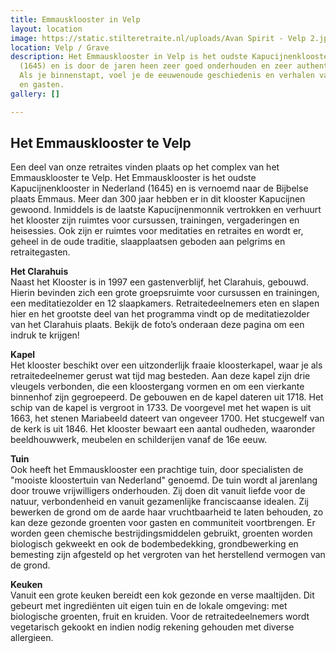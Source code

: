 ```yaml
---
title: Emmausklooster in Velp
layout: location
image: https://static.stilteretraite.nl/uploads/Avan Spirit - Velp 2.jpg
location: Velp / Grave
description: Het Emmausklooster in Velp is het oudste Kapucijnenklooster in Nederland
  (1645) en is door de jaren heen zeer goed onderhouden en zeer authentiek te noemen.
  Als je binnenstapt, voel je de eeuwenoude geschiedenis en verhalen van alle bewoners
  en gasten.
gallery: []

---
```

## Het Emmausklooster te Velp

Een deel van onze retraites vinden plaats op het complex van het Emmausklooster te Velp. Het Emmausklooster is het oudste Kapucijnenklooster in Nederland (1645) en is vernoemd naar de Bijbelse plaats Emmaus. Meer dan 300 jaar hebben er in dit klooster Kapucijnen gewoond. Inmiddels is de laatste Kapucijnenmonnik vertrokken en verhuurt het klooster zijn ruimtes voor cursussen, trainingen, vergaderingen en heisessies. Ook zijn er ruimtes voor meditaties en retraites en wordt er, geheel in de oude traditie, slaapplaatsen geboden aan pelgrims en retraitegasten.  
  
**Het Clarahuis**  
Naast het Klooster is in 1997 een gastenverblijf, het Clarahuis, gebouwd. Hierin bevinden zich een grote groepsruimte voor cursussen en trainingen, een meditatiezolder en 12 slaapkamers. Retraitedeelnemers eten en slapen hier en het grootste deel van het programma vindt op de meditatiezolder van het Clarahuis plaats. Bekijk de foto’s onderaan deze pagina om een indruk te krijgen!  
  
**Kapel**  
Het klooster beschikt over een uitzonderlijk fraaie kloosterkapel, waar je als retraitedeelnemer gerust wat tijd mag besteden. Aan deze kapel zijn drie vleugels verbonden, die een kloostergang vormen en om een vierkante binnenhof zijn gegroepeerd. De gebouwen en de kapel dateren uit 1718. Het schip van de kapel is vergroot in 1733. De voorgevel met het wapen is uit 1663, het stenen Mariabeeld dateert van ongeveer 1700. Het stucgewelf van de kerk is uit 1846. Het klooster bewaart een aantal oudheden, waaronder beeldhouwwerk, meubelen en schilderijen vanaf de 16e eeuw.   
  
**Tuin**  
Ook heeft het Emmausklooster een prachtige tuin, door specialisten de "mooiste kloostertuin van Nederland" genoemd. De tuin wordt al jarenlang door trouwe vrijwilligers onderhouden. Zij doen dit vanuit liefde voor de natuur, verbondenheid en vanuit gezamenlijke franciscaanse idealen. Zij bewerken de grond om de aarde haar vruchtbaarheid te laten behouden, zo kan deze gezonde groenten voor gasten en communiteit voortbrengen. Er worden geen chemische bestrijdingsmiddelen gebruikt, groenten worden biologisch gekweekt en ook de bodembedekking, grondbewerking en bemesting zijn afgesteld op het vergroten van het herstellend vermogen van de grond.  
  
**Keuken**  
Vanuit een grote keuken bereidt een kok gezonde en verse maaltijden. Dit gebeurt met ingrediënten uit eigen tuin en de lokale omgeving: met biologische groenten, fruit en kruiden. Voor de retraitedeelnemers wordt vegetarisch gekookt en indien nodig rekening gehouden met diverse allergieen.